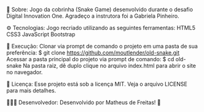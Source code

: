 🐍 Sobre:
Jogo da cobrinha (Snake Game) desenvolvido durante o desafio Digital Innovation One.
Agradeço a instrutora foi a Gabriela Pinheiro. 

⚙️ Tecnologias:
Jogo recriado utilizando as seguintes ferramentas:
HTML5
CSS3
JavaScript
Bootstrap

💾 Execução:
Clonar via prompt de comando o projeto em uma pasta de sua preferência:
$ git clone https://github.com/moutlender/old-snake.git
Acessar a pasta principal do projeto via prompt de comando:
$ cd old-snake
Na pasta raiz, dê duplo clique no arquivo index.html para abrir o site no navegador.

🔐 Licença:
Esse projeto está sob a licença MIT. Veja o arquivo LICENSE para mais detalhes.

🙋🏽‍♂️ Desenvolvedor:
Desenvolvido por Matheus de Freitas! 💜
